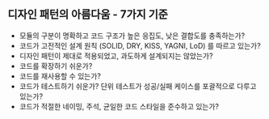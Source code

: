 ## 디자인 패턴의 아름다움 - 7가지 기준
- 모듈의 구분이 명확하고 코드 구조가 높은 응집도, 낮은 결합도를 충족하는가?
- 코드가 고전적인 설계 원칙 (SOLID, DRY, KISS, YAGNI, LoD) 를 따르고 있는가?
- 디자인 패턴이 제대로 적용되었고, 과도하게 설계되지는 않았는가?
- 코드를 확장하기 쉬운가?
- 코드를 재사용할 수 있는가?
- 코드가 테스트하기 쉬운가? 단위 테스트가 성공/실패 케이스를 포괄적으로 다루고 있는가?
- 코드가 적절한 네이밍, 주석, 균일한 코드 스타일을 준수하고 있는가?
